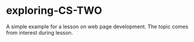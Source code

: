# exploring-CS-TWO
A simple example for a lesson on web page development. The topic comes from interest during lesson. 
